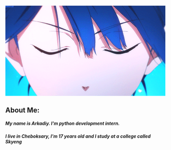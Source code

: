 ![Header](https://github.com/j1nnx/j1nnx/blob/main/assets/4evb.gif)

## About Me:

##### My name is Arkadiy. I'm python development intern.

##### I live in Cheboksary, I'm 17 years old and I study at a college called Skyeng





